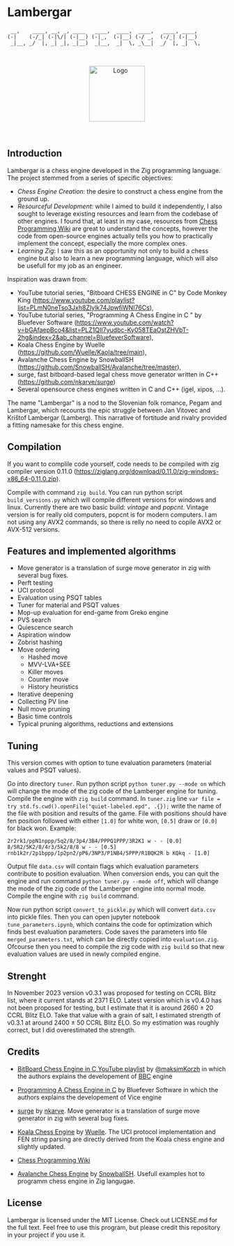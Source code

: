 # Lambergar

     __,    ____, __, _, ____   ____,  ____,  ____,   ____, ____, 
    (-|    (-/_| (-|\/| (-|__) (-|_,  (-|__) (-/ _,  (-/_| (-|__) 
     _|__, _/  |, _| _|, _|__)  _|__,  _|  \, _\__|  _/  |, _|  \,
     
<br/>
<p align="center">
<img src="DALL·E 2023-11-14 16.01.46 - two chess knights figures with knights sitting on them, fighting each other, pixel art.png" alt="Logo" width=128 height=128/>
</p>
<br/>

## Introduction

Lambergar is a chess engine developed in the Zig programming language. The project stemmed from a series of specific objectives:

- *Chess Engine Creation*: the desire to construct a chess engine from the ground up. 
- *Resourceful Development*: while I aimed to build it independently, I also sought to leverage existing resources and learn from the codebase of other engines. I found that, at least in my case, resources from [Chess Programming Wiki](https://www.chessprogramming.org/) are great to understand the concepts, however the code from open-source engines actually tells you how to practically implement the concept, especially the more complex ones.
- *Learning Zig*: I saw this as an opportunity not only to build a chess engine but also to learn a new programming language, which will also be usefull for my job as an engineer.

Inspiration was drawn from:

- YouTube tutorial series, "Bitboard CHESS ENGINE in C" by Code Monkey King (https://www.youtube.com/playlist?list=PLmN0neTso3Jxh8ZIylk74JpwfiWNI76Cs),
- YouTube tutorial series, "Programming A Chess Engine in C " by Bluefever Software (https://www.youtube.com/watch?v=bGAfaepBco4&list=PLZ1QII7yudbc-Ky058TEaOstZHVbT-2hg&index=2&ab_channel=BluefeverSoftware),
- Koala Chess Engine by Wuelle (https://github.com/Wuelle/Kaola/tree/main),
- Avalanche Chess Engine by SnowballSH (https://github.com/SnowballSH/Avalanche/tree/master),
- surge, fast bitboard-based legal chess move generator written in C++ (https://github.com/nkarve/surge)
- Several opensource chess engines written in C and C++ (igel, xipos, ...).

The name "Lambergar" is a nod to the Slovenian folk romance, Pegam and Lambergar, which recounts the epic struggle between Jan Vitovec and Krištof Lambergar (Lamberg). This narrative of fortitude and rivalry provided a fitting namesake for this chess engine.

## Compilation 

If you want to complile code yourself, code needs to be compiled with zig compiler version 0.11.0 (https://ziglang.org/download/0.11.0/zig-windows-x86_64-0.11.0.zip). 

Compile with command `zig build`. You can run python script `build_versions.py` which will compile different versions for windows and linux. Currently there are two basic build: *vintage* and *popcnt*. Vintage version is for really old computers, popcnt is for modern computers. I am not using any AVX2 commands, so there is relly no need to copile AVX2 or AVX-512 versions. 

## Features and implemented algorithms

- Move generator is a translation of surge move generator in zig with several bug fixes.
- Perft testing
- UCI protocol
- Evaluation using PSQT tables
- Tuner for material and PSQT values
- Mop-up evaluation for end-game from Greko engine
- PVS search
- Quiescence search
- Aspiration window
- Zobrist hashing
- Move ordering
  - Hashed move
  - MVV-LVA+SEE
  - Killer moves
  - Counter move
  - History heuristics
- Iterative deepening
- Collecting PV line
- Null move pruning
- Basic time controls
- Typical pruning algorithms, reductions and extensions 

## Tuning

This version comes with option to tune evaluation parameters (material values and PSQT values).

Go into directory `tuner`. Run python script `python tuner.py --mode on` which will change the mode of the zig code of the Lamberger engine for tuning. Compile the engine with `zig build` command. In `tuner.zig` line `var file = try std.fs.cwd().openFile("quiet-labeled.epd", .{});` write the name of the file with position and results of the game. File with positions should have fen position followed with either `[1.0]` for white won, `[0.5]` draw or `[0.0]` for black won. 
Example:
```
2r2rk1/ppN1nppp/5q2/8/3p4/3B4/PPPQ1PPP/3R2K1 w - - [0.0]
8/5R2/5K2/8/4r3/5k2/8/8 w - - [0.5]
rnb1k2r/2p1bppp/1p2pn2/pP6/3NP3/P1NB4/5PPP/R1BQK2R b KQkq - [1.0]
```

Output file `data.csv` will contain flags which evaluation parameters contribute to position evaluation. When conversion ends, you can quit the engine and run command `python tuner.py --mode off`, which will change the mode of the zig code of the Lamberger engine into normal mode. Compile the engine with `zig build` command.

Now run python script `convert_to_pickle.py` which will convert `data.csv` into pickle files. Then you can open jupyter notebook `tune_parameters.ipynb`, which contains the code for optimization which finds best evaluation parameters. Code saves the parameters into file `merged_parameters.txt`, which can be directly copied into `evaluation.zig`. Ofcourse then you need to compile the zig code with `zig build` so that new evaluation values are used in newly compiled engine.

## Strenght

In November 2023 version v0.3.1 was proposed for testing on CCRL Blitz list, where it current stands at 2371 ELO. Latest version which is v0.4.0 has not been proposed for testing, but I estimate that it is around 2660 &plusmn; 20 CCRL Blitz ELO. Take that value with a grain of salt, I estimated strength of v0.3.1 at around 2400 &plusmn; 50 CCRL Blitz ELO. So my estimation was roughly correct, but I did overestimated the strength.

## Credits

-  [BitBoard Chess Engine in C YouTube playlist](https://www.youtube.com/playlist?list=PLmN0neTso3Jxh8ZIylk74JpwfiWNI76Cs) by [@maksimKorzh](https://github.com/maksimKorzh) in which the authors explains the developement of [BBC](https://github.com/maksimKorzh/bbc) engine

-  [Programming A Chess Engine in C](https://www.youtube.com/watch?v=bGAfaepBco4&list=PLZ1QII7yudbc-Ky058TEaOstZHVbT-2hg&index=2&ab_channel=BluefeverSoftware) by Bluefever Software in which the authors explains the developement of Vice engine

- [surge](https://github.com/nkarve/surge) by [nkarve](https://github.com/nkarve). Move generator is a translation of surge move generator in zig with several bug fixes.

- [Koala Chess Engine](https://github.com/Wuelle/Kaola/tree/main) by [Wuelle](https://github.com/Wuelle). The UCI protocol implementation and FEN string parsing are directly derived from the Koala chess engine and slightly updated.

- [Chess Programming Wiki](https://www.chessprogramming.org/)

- [Avalanche Chess Engine](https://github.com/SnowballSH/Avalanche/tree/master) by [SnowballSH](https://github.com/SnowballSH). Usefull examples hot to programm chess engine in Zig langugae.

## License

Lambergar is licensed under the MIT License. Check out LICENSE.md for the full text. Feel free to use this program, but please credit this repository in your project if you use it.